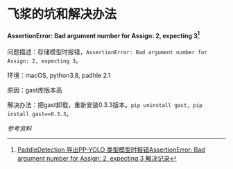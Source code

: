 # 飞浆的坑和解决办法

#### AssertionError: Bad argument number for Assign: 2, expecting 3[^1]
问题描述：存储模型时报错，`AssertionError: Bad argument number for Assign: 2, expecting 3`。

环境：macOS, python3.8, padhle 2.1

原因：gast库版本高

解决办法：把gast卸载，重新安装0.3.3版本。`pip uninstall gast, pip install gast==0.3.3`。




*参考资料*

[^1 ]: [PaddleDetection 导出PP-YOLO 类型模型时报错AssertionError: Bad argument number for Assign: 2, expecting 3 解决记录](https://www.cnblogs.com/GengMingYan/p/14955474.html) 
